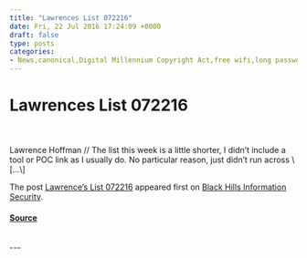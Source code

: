 ```yaml
---
title: "Lawrences List 072216"
date: Fri, 22 Jul 2016 17:24:09 +0000
draft: false
type: posts
categories: 
- News,canonical,Digital Millennium Copyright Act,free wifi,long passwords,opensshd,snark
---
```

# Lawrences List 072216

<br/>

<br/>
Lawrence Hoffman // The list this week is a little shorter, I didn’t include a tool or POC link as I usually do. No particular reason, just didn’t run across \[…\]

The post [Lawrence’s List 072216](https://www.blackhillsinfosec.com/lawrences-list-072216/) appeared first on [Black Hills Information Security](https://www.blackhillsinfosec.com).

#### [Source](https://www.blackhillsinfosec.com/lawrences-list-072216/)

<br/>
---
